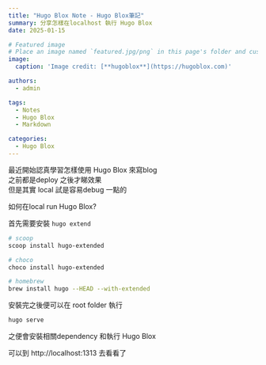```yaml
---
title: "Hugo Blox Note - Hugo Blox筆記"
summary: 分享怎樣在localhost 執行 Hugo Blox
date: 2025-01-15

# Featured image
# Place an image named `featured.jpg/png` in this page's folder and customize its options here.
image:
  caption: 'Image credit: [**hugoblox**](https://hugoblox.com)'

authors:
  - admin

tags:
  - Notes
  - Hugo Blox
  - Markdown

categories:
  - Hugo Blox
---
```


最近開始認真學習怎樣使用 Hugo Blox 來寫blog  
之前都是deploy 之後才睇效果  
但是其實 local 試是容易debug 一點的  

如何在local run Hugo Blox?  

首先需要安裝 `hugo extend`  
```bash
# scoop
scoop install hugo-extended

# choco
choco install hugo-extended

# homebrew
brew install hugo --HEAD --with-extended

```

安裝完之後便可以在 root folder 執行
```bash
hugo serve
```

之便會安裝相關dependency 和執行 Hugo Blox 

可以到 http://localhost:1313 去看看了


